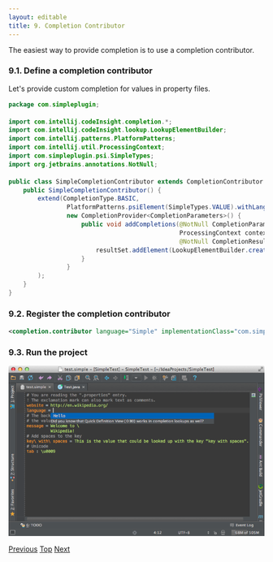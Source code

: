 ```yaml
---
layout: editable
title: 9. Completion Contributor
---
```



The easiest way to provide completion is to use a completion contributor.

### 9.1. Define a completion contributor

Let's provide custom completion for values in property files.

```java
package com.simpleplugin;

import com.intellij.codeInsight.completion.*;
import com.intellij.codeInsight.lookup.LookupElementBuilder;
import com.intellij.patterns.PlatformPatterns;
import com.intellij.util.ProcessingContext;
import com.simpleplugin.psi.SimpleTypes;
import org.jetbrains.annotations.NotNull;

public class SimpleCompletionContributor extends CompletionContributor {
    public SimpleCompletionContributor() {
        extend(CompletionType.BASIC,
                PlatformPatterns.psiElement(SimpleTypes.VALUE).withLanguage(SimpleLanguage.INSTANCE),
                new CompletionProvider<CompletionParameters>() {
                    public void addCompletions(@NotNull CompletionParameters parameters,
                                               ProcessingContext context,
                                               @NotNull CompletionResultSet resultSet) {
                        resultSet.addElement(LookupElementBuilder.create("Hello"));
                    }
                }
        );
    }
}
```

### 9.2. Register the completion contributor

```xml
<completion.contributor language="Simple" implementationClass="com.simpleplugin.SimpleCompletionContributor"/>
```

### 9.3. Run the project

![Completion](img/completion.png)

[Previous](line_marker_provider.html)
[Top](../custom_language_support_tutorial.html)
[Next](reference_contributor.html)



